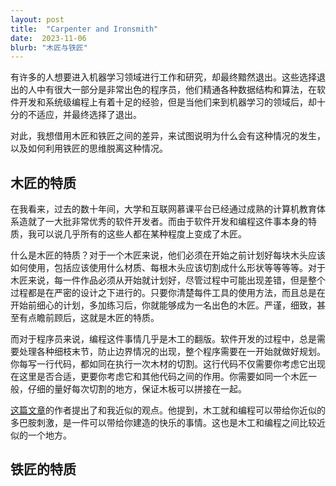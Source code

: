 ```yaml
---
layout: post
title:  "Carpenter and Ironsmith"
date:  2023-11-06
blurb: "木匠与铁匠"
---
```


有许多的人想要进入机器学习领域进行工作和研究，却最终黯然退出。这些选择退出的人中有很大一部分是非常出色的程序员，他们精通各种数据结构和算法，在软件开发和系统级编程上有着十足的经验，但是当他们来到机器学习的领域后，却十分的不适应，并最终选择了退出。

对此，我想借用木匠和铁匠之间的差异，来试图说明为什么会有这种情况的发生，以及如何利用铁匠的思维脱离这种情况。

## 木匠的特质

在我看来，过去的数十年间，大学和互联网慕课平台已经通过成熟的计算机教育体系造就了一大批非常优秀的软件开发者。而由于软件开发和编程这件事本身的特质，我可以说几乎所有的这些人都在某种程度上变成了木匠。

什么是木匠的特质？对于一个木匠来说，他们必须在开始之前计划好每块木头应该如何使用，包括应该使用什么材质、每根木头应该切割成什么形状等等等等。对于木匠来说，每一件作品必须从开始就计划好，尽管过程中可能出现差错，但是整个过程都是在严密的设计之下进行的。只要你清楚每件工具的使用方法，而且总是在开始前细心的计划，多加练习后，你就能够成为一名出色的木匠。严谨，细致，甚至有点瞻前顾后，这就是木匠的特质。

而对于程序员来说，编程这件事情几乎是木工的翻版。软件开发的过程中，总是需要处理各种细枝末节，防止边界情况的出现，整个程序需要在一开始就做好规划。你每写一行代码，都如同在执行一次木材的切割。这行代码不仅需要你考虑它出现在这里是否合适，更要你考虑它和其他代码之间的作用。你需要如同一个木匠一般，仔细的量好每次切割的地方，保证木板可以拼接在一起。

[这篇文章](https://www.zainrizvi.io/blog/why-software-engineers-like-woodworking/)的作者提出了和我近似的观点。他提到，木工就和编程可以带给你近似的多巴胺刺激，是一件可以带给你建造的快乐的事情。这也是木工和编程之间比较近似的一个地方。

## 铁匠的特质
